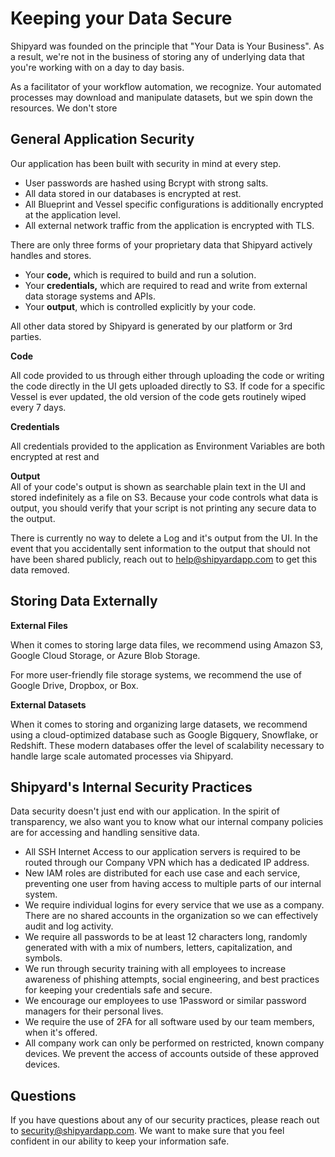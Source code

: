 # Keeping your Data Secure

Shipyard was founded on the principle that "Your Data is Your Business". As a result, we're not in the business of storing any of underlying data that you're working with on a day to day basis.  
  
As a facilitator of your workflow automation, we recognize. Your automated processes may download and manipulate datasets, but we spin down the resources. We don't store 

## General Application Security

Our application has been built with security in mind at every step. 

* User passwords are hashed using Bcrypt with strong salts.
* All data stored in our databases is encrypted at rest.
* All Blueprint and Vessel specific configurations is additionally encrypted at the application level.
* All external network traffic from the application is encrypted with TLS.

There are only three forms of your proprietary data that Shipyard actively handles and stores. 

* Your **code,** which is required to build and run a solution.
* Your **credentials,** which are required to read and write from external data storage systems and APIs. 
* Your **output**, which is controlled explicitly by your code.

All other data stored by Shipyard is generated by our platform or 3rd parties.

**Code**

All code provided to us through either through uploading the code or writing the code directly in the UI gets uploaded directly to S3. If code for a specific Vessel is ever updated, the old version of the code gets routinely wiped every 7 days.

**Credentials**

All credentials provided to the application as Environment Variables are both encrypted at rest and

**Output**  
All of your code's output is shown as searchable plain text in the UI and stored indefinitely as a file on S3. Because your code controls what data is output, you should verify that your script is not printing any secure data to the output.  
  
There is currently no way to delete a Log and it's output from the UI. In the event that you accidentally sent information to the output that should not have been shared publicly, reach out to [help@shipyardapp.com](mailto:help@shipyardapp.com) to get this data removed.

## Storing Data Externally

**External Files**

When it comes to storing large data files, we recommend using Amazon S3, Google Cloud Storage, or Azure Blob Storage.

For more user-friendly file storage systems, we recommend the use of Google Drive, Dropbox, or Box.

**External Datasets**

When it comes to storing and organizing large datasets, we recommend using a cloud-optimized database such as Google Bigquery, Snowflake, or Redshift. These modern databases offer the level of scalability necessary to handle large scale automated processes via Shipyard.

## Shipyard's Internal Security Practices

Data security doesn't just end with our application. In the spirit of transparency, we also want you to know what our internal company policies are for accessing and handling sensitive data.

* All SSH Internet Access to our application servers is required to be routed through our Company VPN which has a dedicated IP address.
* New IAM roles are distributed for each use case and each service, preventing one user from having access to multiple parts of our internal system.
* We require individual logins for every service that we use as a company. There are no shared accounts in the organization so we can effectively audit and log activity.
* We require all passwords to be at least 12 characters long, randomly generated with with a mix of numbers, letters, capitalization, and symbols. 
* We run through security training with all employees to increase awareness of  phishing attempts, social engineering, and best practices for keeping your credentials safe and secure.
* We encourage our employees to use 1Password or similar password managers for their personal lives.
* We require the use of 2FA for all software used by our team members, when it's offered.
* All company work can only be performed on restricted, known company devices. We prevent the access of accounts outside of these approved devices.

## Questions

If you have questions about any of our security practices, please reach out to [security@shipyardapp.com](http://security@shipyardapp.com/). We want to make sure that you feel confident in our ability to keep your information safe.

